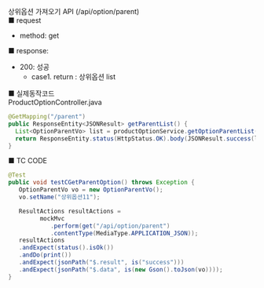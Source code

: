상위옵션 가져오기 API (/api/option/parent)  
■ request
   - method: get
  
■ response:  
   - 200: 성공  
      - case1. return : 상위옵션 list  
  
■ 실제동작코드  
ProductOptionController.java  
```java
@GetMapping("/parent")
public ResponseEntity<JSONResult> getParentList() {
  List<OptionParentVo> list = productOptionService.getOptionParentList();
  return ResponseEntity.status(HttpStatus.OK).body(JSONResult.success(list));
}
```
  
■ TC CODE  
  
```java
@Test
public void testCGetParentOption() throws Exception {
   OptionParentVo vo = new OptionParentVo();
   vo.setName("상위옵션11");

   ResultActions resultActions =
         mockMvc
            .perform(get("/api/option/parent")
            .contentType(MediaType.APPLICATION_JSON));
   resultActions
   .andExpect(status().isOk())
   .andDo(print())
   .andExpect(jsonPath("$.result", is("success")))
   .andExpect(jsonPath("$.data", is(new Gson().toJson(vo))));
}
```
